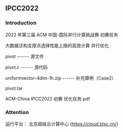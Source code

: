 ## IPCC2022

### Introduction

2022 年第三届 ACM 中国-国际并行计算挑战赛 初赛任务

大数据泛构支撑点选择性能上限的高效计算 并行优化

pivot ------ 源文件

pivot.c ------ 源代码

uniformvector-4dim-1h.zip ------ 补充算例（Case2）

pivot.tar

ACM-China IPCC2022 初赛 优化任务.pdf

### Attention

运行平台： 北京超级云计算中心 (https://cloud.blsc.cn/)

